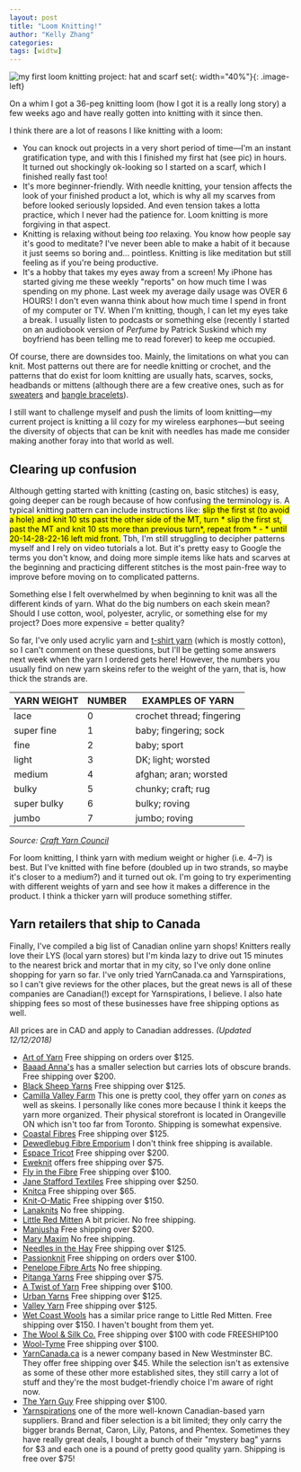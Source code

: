```yaml
---
layout: post
title: "Loom Knitting!"
author: "Kelly Zhang"
categories:
tags: [widtw]
---
```


![my first loom knitting project: hat and scarf set](/blog/images/loomknitscarfhat.jpg){: width="40%"}{: .image-left}

On a whim I got a 36-peg knitting loom (how I got it is a really long story) a few weeks ago and have really gotten into knitting with it since then.

I think there are a lot of reasons I like knitting with a loom:

* You can knock out projects in a very short period of time—I'm an instant gratification type, and with this I finished my first hat (see pic) in hours. It turned out shockingly ok-looking so I started on a scarf, which I finished really fast too!
* It's more beginner-friendly. With needle knitting, your tension affects the look of your finished product a lot, which is why all my scarves from before looked seriously lopsided. And even tension takes a lotta practice, which I never had the patience for. Loom knitting is more forgiving in that aspect.
* Knitting is relaxing without being *too* relaxing. You know how people say it's good to meditate? I've never been able to make a habit of it because it just seems so boring and... pointless. Knitting is like meditation but still feeling as if you're being productive.
* It's a hobby that takes my eyes away from a screen! My iPhone has started giving me these weekly "reports" on how much time I was spending on my phone. Last week my average daily usage was OVER 6 HOURS! I don't even wanna think about how much time I spend in front of my computer or TV. When I'm knitting, though, I can let my eyes take a break. I usually listen to podcasts or something else (recently I started on an audiobook version of *Perfume* by Patrick Suskind which my boyfriend has been telling me to read forever) to keep me occupied.

Of course, there are downsides too. Mainly, the limitations on what you can knit. Most patterns out there are for needle knitting or crochet, and the patterns that do exist for loom knitting are usually hats, scarves, socks, headbands or mittens (although there are a few creative ones, such as for [sweaters](https://www.youtube.com/watch?v=_BvD6Ji7fjk) and [bangle bracelets](https://www.ravelry.com/patterns/library/bangles-5)).

I still want to challenge myself and push the limits of loom knitting—my current project is knitting a lil cozy for my wireless earphones—but seeing the diversity of objects that can be knit with needles has made me consider making another foray into that world as well.

## Clearing up confusion

Although getting started with knitting (casting on, basic stitches) is easy, going deeper can be rough because of how confusing the terminology is. A typical knitting pattern can include instructions like: <mark>slip the first st (to avoid a hole) and knit 10 sts past the other side of the MT, turn * slip the first st, past the MT and knit 10 sts more than previous turn*, repeat from * - * until 20-14-28-22-16 left mid front.</mark> Tbh, I'm still struggling to decipher patterns myself and I rely on video tutorials a lot. But it's pretty easy to Google the terms you don't know, and doing more simple items like hats and scarves at the beginning and practicing different stitches is the most pain-free way to improve before moving on to complicated patterns.

Something else I felt overwhelmed by when beginning to knit was all the different kinds of yarn. What do the big numbers on each skein mean? Should I use cotton, wool, polyester, acrylic, or something else for my project? Does more expensive = better quality?

So far, I've only used acrylic yarn and [t-shirt yarn](http://muslinandmerlot.blogspot.com/2015/10/knitting-loom-t-shirt-rug.html?m=1) (which is mostly cotton), so I can't comment on these questions, but I'll be getting some answers next week when the yarn I ordered gets here! However, the numbers you usually find on new yarn skeins refer to the weight of the yarn, that is, how thick the strands are.

| YARN WEIGHT | NUMBER | EXAMPLES OF YARN          |
|-------------|--------|---------------------------|
| lace        | 0      | crochet thread; fingering |
| super fine  | 1      | baby; fingering; sock     |
| fine        | 2      | baby; sport               |
| light       | 3      | DK; light; worsted        |
| medium      | 4      | afghan; aran; worsted     |
| bulky       | 5      | chunky; craft; rug        |
| super bulky | 6      | bulky; roving             |
| jumbo       | 7      | jumbo; roving             |

*Source: [Craft Yarn Council](https://www.craftyarncouncil.com/standards/yarn-weight-system)*

For loom knitting, I think yarn with medium weight or higher (i.e. 4–7) is best. But I've knitted with fine before (doubled up in two strands, so maybe it's closer to a medium?) and it turned out ok. I'm going to try experimenting with different weights of yarn and see how it makes a difference in the product. I think a thicker yarn will produce something stiffer.

## Yarn retailers that ship to Canada

Finally, I've compiled a big list of Canadian online yarn shops! Knitters really love their LYS (local yarn stores) but I'm kinda lazy to drive out 15 minutes to the nearest brick and mortar that in my city, so I've only done online shopping for yarn so far. I've only tried YarnCanada.ca and Yarnspirations, so I can't give reviews for the other places, but the great news is all of these companies are Canadian(!) except for Yarnspirations, I believe. I also hate shipping fees so most of these businesses have free shipping options as well.

All prices are in CAD and apply to Canadian addresses. *(Updated 12/12/2018)*

* [Art of Yarn](https://www.artofyarn.com/) Free shipping on orders over $125.
* [Baaad Anna's](https://www.baaadannas.store/) has a smaller selection but carries lots of obscure brands. Free shipping over $200.
* [Black Sheep Yarns](https://www.blacksheepyarns.ca/) Free shipping over $125.
* [Camilla Valley Farm](https://www.camillavalleyfarm.com/knit/knit.htm) This one is pretty cool, they offer yarn on *cones* as well as skeins. I personally like cones more because I think it keeps the yarn more organized. Their physical storefront is located in Orangeville ON which isn't too far from Toronto. Shipping is somewhat expensive.
* [Coastal Fibres](https://www.coastalfibres.com/) Free shipping over $125.
* [Dewedlebug Fibre Emporium](https://www.dewedlebug.ca/) I don't think free shipping is available.
* [Espace Tricot](http://www.espacetricot.com/) Free shipping over $200.
* [Eweknit](https://eweknit.co/) offers free shipping over $75.
* [Fly in the Fibre](https://www.flyinthefibre.ca/) Free shipping over $100.
* [Jane Stafford Textiles](https://janestaffordtextiles.com/) Free shipping over $250.
* [Knitca](https://www.knitca.com/) Free shipping over $65.
* [Knit-O-Matic](https://knitomatic.com/) Free shipping over $150.
* [Lanaknits](http://www.lanaknits.com/) No free shipping.
* [Little Red Mitten](https://littleredmitten.com/) A bit pricier. No free shipping.
* [Manjusha](https://www.manjusha.ca/) Free shipping over $200.
* [Mary Maxim](https://www.marymaxim.ca/) No free shipping.
* [Needles in the Hay](https://needlesinthehay.ca/) Free shipping over $125.
* [Passionknit](https://passionknit.ca) Free shipping on orders over $100.
* [Penelope Fibre Arts](https://www.penelopefibrearts.com/) No free shipping.
* [Pitanga Yarns](https://pitangayarns.com) Free shipping over $75.
* [A Twist of Yarn](http://atwistofyarn.com/) Free shipping over $100.
* [Urban Yarns](http://www.urbanyarns.com/) Free shipping over $125.
* [Valley Yarn](http://valleyyarn.com/) Free shipping over $125.
* [Wet Coast Wools](https://wetcoastwools.com/) has a similar price range to Little Red Mitten. Free shipping over $150. I haven't bought from them yet.
* [The Wool & Silk Co.](https://www.woolandsilkcoshop.com/) Free shipping over $100 with code FREESHIP100
* [Wool-Tyme](https://www.wool-tyme.com/) Free shipping over $100.
* [YarnCanada.ca](https://www.yarncanada.ca/) is a newer company based in New Westminster BC. They offer free shipping over $45. While the selection isn't as extensive as some of these other more established sites, they still carry a lot of stuff and they're the most budget-friendly choice I'm aware of right now.
* [The Yarn Guy](https://theyarnguy.com/) Free shipping over $100.
* [Yarnspirations](https://www.yarnspirations.com/ca-en/) one of the more well-known Canadian-based yarn suppliers. Brand and fiber selection is a bit limited; they only carry the bigger brands Bernat, Caron, Lily, Patons, and Phentex. Sometimes they have really great deals, I bought a bunch of their "mystery bag" yarns for $3 and each one is a pound of pretty good quality yarn. Shipping is free over $75!
